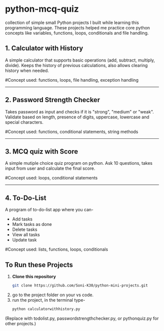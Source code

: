 # python-mcq-quiz
collection of simple small Python projects I built 
while learning this programming language.
These projects helped me practice core python concepts like 
variables, functions, loops, conditionals and file handling.


## 1. Calculator with History
   A simple calculator that supports basic operations
   (add, subtract, multiply, divide).
   Keeps the history of previous calculations, also allows 
   clearing history when needed.

 #Concept used: functions, loops, file handling, exception handling

------

## 2. Password Strength Checker
   Takes password as input and checks if it is "strong", "medium" 
   or "weak".
   Validate based on length, presence of digits, uppercase,
   lowercase and special characters.

#Concept used: functions, conditional statements, string methods

------

## 3. MCQ quiz with Score
  A simple mutiple choice quiz program on python. 
  Ask 10 questions, takes input from user and calculate 
  the final score.

#Concept used: loops, conditional statements

------

## 4. To-Do-List
   A program of to-do-list app where you can-
  * Add tasks
  * Mark tasks as done
  * Delete tasks
  * View all tasks
  * Update task

#Concept used: lists, functions, loops, conditionals


## To Run these Projects

1. **Clone this repository**  
   ```bash
   git clone https://github.com/Soni-K30/python-mini-projects.git

2. go to the project folder on your vs code.
3. run the project, in the terminal type-
   ```bash
   python calculatorwithhistory.py
(Replace with todolist.py, passwordstrengthchecker.py, or pythonquiz.py for other projects.)
